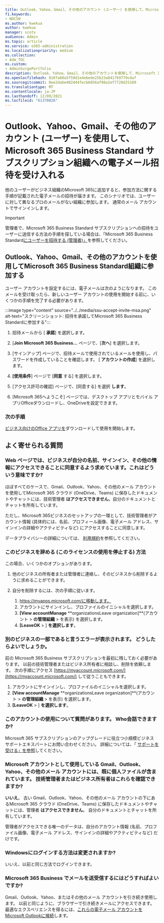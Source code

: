 ```yaml
---
title: Outlook、Yahoo、Gmail、その他のアカウント (ユーザー) を使用して、Microsoft 365 Business Standard サブスクリプション組織への電子メール招待を受け入れる
f1.keywords:
- NOCSH
ms.author: kwekua
author: kwekua
manager: scotv
audience: Admin
ms.topic: article
ms.service: o365-administration
ms.localizationpriority: medium
ms.collection:
- Adm_TOC
ms.custom:
- AdminSurgePortfolio
description: Outlook、Yahoo、Gmail、その他のアカウントを使用して、Microsoft 365 Business Standard組織に参加するための電子メール招待を受け入れます。
ms.openlocfilehash: 810fa60a5f59d1e4ebede25b23a841769779cdaf
ms.sourcegitcommit: 0ee2dabe402d44fecb6856af98a2ef7720d25189
ms.translationtype: MT
ms.contentlocale: ja-JP
ms.lasthandoff: 12/09/2021
ms.locfileid: "61370826"
---
```

# <a name="accept-an-email-invitation-to-a-microsoft-365-business-standard-subscription-organization-using-an-outlook-yahoo-gmail-or-other-account-user"></a>Outlook、Yahoo、Gmail、その他のアカウント (ユーザー) を使用して、Microsoft 365 Business Standard サブスクリプション組織への電子メール招待を受け入れる

他のユーザーがビジネス組織のMicrosoft 365に追加すると、参加方法に関する手順が記載された電子メールの招待が届きます。 このシナリオでは、ユーザーに対して異なるプロのメールがない組織に参加します。 通常のメール アカウントでサインインします。

> [!IMPORTANT]
> 管理者で、Microsoft 365 Business Standard サブスクリプションへの招待をユーザーに送信する方法の手順を探している場合は、「Microsoft 365 Business Standard[にユーザーを招待する (管理者)」](admin-invite-business-standard.md)を参照してください。

## <a name="join-a-microsoft-365-business-standard-organization-using-an-outlook-yahoo-gmail-or-other-account"></a>Outlook、Yahoo、Gmail、その他のアカウントを使用してMicrosoft 365 Business Standard組織に参加する

ユーザー アカウントを設定するには、電子メールは次のようになります。 このメールを受け取ったら、新しいユーザー アカウントの使用を開始する前に、いくつかの手順を完了する必要があります。

:::image type="content" source="../../media/ssu-accept-invite-msa.png" alt-text="スクリーンショット: 招待を承諾してMicrosoft 365 Business Standardに参加する":::

1. 招待メールから [ **承諾**] を選択します。

2. [**Join Microsoft 365 Business...** ページで、[**次へ**] を選択します。

3. [サインアップ] ページで、招待メールで使用されているメールを使用し、パスワードを作成していることを確認します。 [ **アカウントの作成**] を選択します。

4. **[使用条件**] ページで [**同意** する] を選択します。

5. [アクセス許可の確認] ページで、[同意する] を選択 **します**。

6. [Microsoft 365へようこそ] ページでは、デスクトップ アプリとモバイル アプリOfficeダウンロードし、OneDriveを設定できます。

### <a name="next-steps"></a>次の手順

[ビジネス向けのOffice アプリを](https://support.microsoft.com/office/install-office-apps-from-office-365-dcf2d841-dac7-455b-9a77-fc8f7ee92702)ダウンロードして使用を開始します。

## <a name="frequently-asked-questions"></a>よく寄せられる質問

### <a name="the-webpage-is-asking-me-to-agree-that-my-business-has-access-to-my-name-sign-in-and-other-information--what-does-that-mean"></a>Web ページでは、ビジネスが自分の名前、サインイン、その他の情報にアクセスできることに同意するよう求めています。これはどういう意味ですか?

ほぼすべてのケースで、Gmail、Outlook、Yahoo、その他のメール アカウントを使用してMicrosoft 365 クラウド (OneDrive、Teams) に保存したドキュメントやチャットには、技術管理者 **はアクセスできません**。自分のドキュメントとチャットを所有しています。

ただし、Microsoft 365ビジネスのセットアップの一環として、技術管理者がアカウント情報 (具体的には、名前、プロフィール画像、電子メール アドレス、サインインの詳細やアクティビティなど) にアクセスすることに同意します。

データプライバシーの詳細については、 [利用規約](https://ssu.office.com/terms/en-US/smb_eula.txt)を参照してください。

### <a name="how-can-i-leave-this-business-and-stop-using-this-license"></a>このビジネスを辞める (このライセンスの使用を停止する) 方法

この場合、いくつかのオプションがあります。  

1. 他のビジネスの所有者または管理者に連絡し、そのビジネスから削除するように求めることができます。

2. 自分を削除するには、次の手順に従います。

    1. https://myapps.microsoft.com/に移動します。
    2. アカウントにサインインし、プロファイルのイニシャルを選択します。
    3. **[View accountManage** **organizationsLeave organization]\**(アカウント > **の管理組織** > を表示\) を選択します。
    4. **[LeaveOK** > ] **を選択します**。

### <a name="im-getting-an-error-saying-im-part-of-another-business--what-do-i-do"></a>別のビジネスの一部であると言うエラーが表示されます。  どうしたらよいでしょうか。

前の Microsoft 365 Business サブスクリプションを最初に残しておく必要があります。 以前の技術管理者またはビジネス所有者に相談し、削除を依頼します。 次の手順にアクセス [https://myaccount.microsoft.com/](https://myaccount.microsoft.com/) して従うこともできます。

1. アカウントにサインインし、プロファイルのイニシャルを選択します。
2. **[View accountManage** **organizationsLeave organization]\**(アカウント > **の管理組織** > を表示\) を選択します。
3. **[LeaveOK** > ] **を選択します**。

### <a name="i-have-a-question-about-using-this-account-who-can-i-talk-to"></a>このアカウントの使用について質問があります。 Who会話できますか?

Microsoft 365 サブスクリプションのアップグレードに役立つ小規模ビジネス サポートエキスパートにお問い合わせください。 詳細については、「 [サポートを受ける」を参照](../get-help-support.md)してください。

### <a name="the-gmail-outlook-yahoo-or-other-email-account-that-im-using-as-a-microsoft-account-already-has-some-personal-files-in-it-can-the-technical-administrator-or-business-owner-see-these"></a>Microsoft アカウントとして使用している Gmail、Outlook、Yahoo、その他のメール アカウントには、既に個人ファイルが含まれています。 技術管理者またはビジネス所有者はこれらを確認できますか?

**いいえ**。 古い Gmail、Outlook、Yahoo、その他のメール アカウントの下にあるMicrosoft 365 クラウド (OneDrive、Teams) に保存したドキュメントやチャットには、管理者 **はアクセスできません**。  自分のドキュメントとチャットを所有しています。

管理者がアクセスできる唯一のデータは、自分のアカウント情報 (名前、プロファイル画像、電子メール アドレス、サインインの詳細やアクティビティなど) だけです。

### <a name="does-the-way-i-login-to-windows-change"></a>Windowsにログインする方法は変更されますか?

いいえ、以前と同じ方法でログインできます。

### <a name="how-can-i-send-and-receive-emails-with-microsoft-365-business"></a>Microsoft 365 Business でメールを送受信するにはどうすればよいですか?

Gmail、Outlook、Yahoo、またはその他のメール アカウントを引き続き使用します。  以前と同じように、ブラウザーで引き続きメールにアクセスできます。 最適なエクスペリエンスを得るには、[これらの電子メール アカウントを Microsoft Outlookに接続](https://support.microsoft.com/office/add-an-email-account-to-outlook-6e27792a-9267-4aa4-8bb6-c84ef146101b)します。
